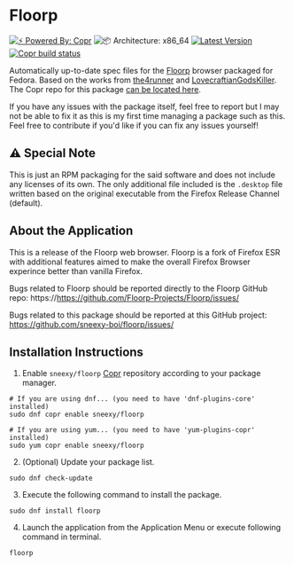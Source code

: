 # Floorp

[![⚡️ Powered By: Copr](https://img.shields.io/badge/⚡️_Powered_by-COPR-blue?style=flat-square)](https://copr.fedorainfracloud.org/)
![📦 Architecture: x86_64](https://img.shields.io/badge/📦_Architecture-x86__64-blue?style=flat-square)
[![Latest Version](https://img.shields.io/badge/dynamic/json?color=blue&label=Version&query=builds.latest.source_package.version&url=https%3A%2F%2Fcopr.fedorainfracloud.org%2Fapi_3%2Fpackage%3Fownername%3Dsneexy%26projectname%3Dfloorp%26packagename%3Dfloorp%26with_latest_build%3DTrue&style=flat-square&logoColor=blue)](https://copr.fedorainfracloud.org/coprs/sneexy/floorp/package/floorp/)
[![Copr build status](https://copr.fedorainfracloud.org/coprs/sneexy/floorp/package/floorp/status_image/last_build.png)](https://copr.fedorainfracloud.org/coprs/sneexy/floorp/package/floorp/)

Automatically up-to-date spec files for the [Floorp](https://floorp.app/) browser packaged for Fedora. Based on the works from [the4runner](https://github.com/the4runner/firefox-dev) and [LovecraftianGodsKiller](https://github.com/LovecraftianGodsKiller/floorp). The Copr repo for this package [can be located here](https://copr.fedorainfracloud.org/coprs/sneexy/floorp).

If you have any issues with the package itself, feel free to report but I may not be able to fix it as this is my first time managing a package such as this. Feel free to contribute if you'd like if you can fix any issues yourself!

## ⚠️ Special Note
This is just an RPM packaging for the said software and does not include any licenses of its own. The only additional file included is the `.desktop` file written based on the original executable from the Firefox Release Channel (default).

## About the Application
This is a release of the Floorp web browser. Floorp is a fork of Firefox ESR
with additional features aimed to make the overall Firefox Browser experince
better than vanilla Firefox.

Bugs related to Floorp should be reported directly to the Floorp GitHub repo: 
https://https://github.com/Floorp-Projects/Floorp/issues/

Bugs related to this package should be reported at this GitHub project:
https://github.com/sneexy-boi/floorp/issues/

## Installation Instructions
1. Enable `sneexy/floorp` [Copr](https://copr.fedorainfracloud.org/) repository according to your package manager.

```Shell
# If you are using dnf... (you need to have 'dnf-plugins-core' installed)
sudo dnf copr enable sneexy/floorp

# If you are using yum... (you need to have 'yum-plugins-copr' installed)
sudo yum copr enable sneexy/floorp
```

2. (Optional) Update your package list.

```Shell
sudo dnf check-update
```

3. Execute the following command to install the package.

```Shell
sudo dnf install floorp
```

4. Launch the application from the Application Menu or execute following command in terminal.

```Shell
floorp
```

